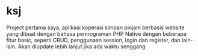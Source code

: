 # ksj
Project pertama saya, aplikasi koperasi simpan pinjam berbasis website yang dibuat dengan bahasa pemrograman PHP Native dengan beberapa fitur basic, seperti CRUD, penggunaan session, login dan register, dan lain-lain. Akan diupdate lebih lanjut jika ada waktu senggang
